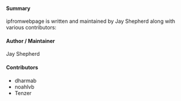 #### Summary
ipfromwebpage is written and maintained by Jay Shepherd along with various contributors:

#### Author / Maintainer
Jay Shepherd

#### Contributors
* dharmab
* noahlvb
* Tenzer